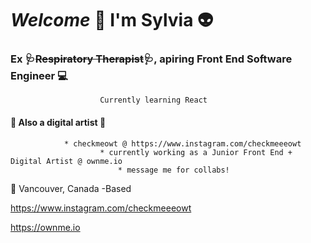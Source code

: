 # _Welcome_ :wave: I'm Sylvia :alien: ##

###    Ex 🩺~~Respiratory Therapist~~🩺, apiring Front End Software Engineer :computer: ###
						Currently learning React 

 

#### :art: Also a digital artist :art: ####
				* checkmeowt @ https://www.instagram.com/checkmeeeowt
						* currently working as a Junior Front End + Digital Artist @ ownme.io
							* message me for collabs!
							
							

:round_pushpin:  Vancouver, Canada -Based 

<https://www.instagram.com/checkmeeeowt>

<https://ownme.io>
